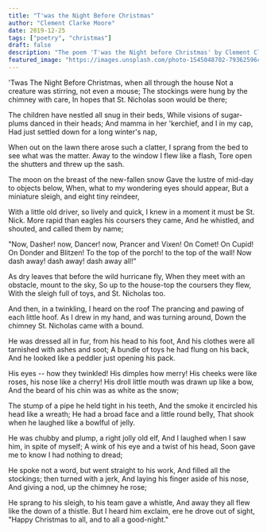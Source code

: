 ```yaml
---
title: "T'was the Night Before Christmas"
author: "Clement Clarke Moore"
date: 2019-12-25
tags: ["poetry", "christmas"]
draft: false
description: "The poem 'T'was the Night before Christmas' by Clement Clarke Moore"
featured_image: "https://images.unsplash.com/photo-1545048702-79362596cdc9?ixlib=rb-1.2.1&ixid=eyJhcHBfaWQiOjEyMDd9&auto=format&fit=crop&w=967&h=300"
---
```


'Twas The Night Before Christmas, when all through the house
Not a creature was stirring, not even a mouse;
The stockings were hung by the chimney with care,
In hopes that St. Nicholas soon would be there;

The children have nestled all snug in their beds,
While visions of sugar-plums danced in their heads;
And mamma in her 'kerchief, and I in my cap,
Had just settled down for a long winter's nap,

When out on the lawn there arose such a clatter,
I sprang from the bed to see what was the matter.
Away to the window I flew like a flash,
Tore open the shutters and threw up the sash.

The moon on the breast of the new-fallen snow
Gave the lustre of mid-day to objects below,
When, what to my wondering eyes should appear,
But a miniature sleigh, and eight tiny reindeer,

With a little old driver, so lively and quick,
I knew in a moment it must be St. Nick.
More rapid than eagles his coursers they came,
And he whistled, and shouted, and called them by name;

"Now, Dasher! now, Dancer! now, Prancer and Vixen!
On Comet! On Cupid! On Donder and Blitzen!
To the top of the porch! to the top of the wall!
Now dash away! dash away! dash away all!"

As dry leaves that before the wild hurricane fly,
When they meet with an obstacle, mount to the sky,
So up to the house-top the coursers they flew,
With the sleigh full of toys, and St. Nicholas too.

And then, in a twinkling, I heard on the roof
The prancing and pawing of each little hoof.
As I drew in my hand, and was turning around,
Down the chimney St. Nicholas came with a bound.

He was dressed all in fur, from his head to his foot,
And his clothes were all tarnished with ashes and soot;
A bundle of toys he had flung on his back,
And he looked like a peddler just opening his pack.

His eyes -- how they twinkled! His dimples how merry!
His cheeks were like roses, his nose like a cherry!
His droll little mouth was drawn up like a bow,
And the beard of his chin was as white as the snow;

The stump of a pipe he held tight in his teeth,
And the smoke it encircled his head like a wreath;
He had a broad face and a little round belly,
That shook when he laughed like a bowlful of jelly.

He was chubby and plump, a right jolly old elf,
And I laughed when I saw him, in spite of myself;
A wink of his eye and a twist of his head,
Soon gave me to know I had nothing to dread;

He spoke not a word, but went straight to his work,
And filled all the stockings; then turned with a jerk,
And laying his finger aside of his nose,
And giving a nod, up the chimney he rose;

He sprang to his sleigh, to his team gave a whistle,
And away they all flew like the down of a thistle.
But I heard him exclaim, ere he drove out of sight,
"Happy Christmas to all, and to all a good-night."
